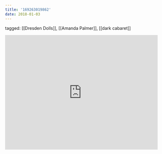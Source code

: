 ```yaml
---
title: '169263019862'
date: 2018-01-03
---
```

tagged: [[Dresden Dolls]], [[Amanda Palmer]], [[dark cabaret]]
<iframe allow="accelerometer; autoplay; clipboard-write; encrypted-media; gyroscope; picture-in-picture" allowfullscreen="" frameborder="0" height="375" id="youtube_iframe" src="https://www.youtube.com/embed/-5jtmIddb7k?feature=oembed&amp;enablejsapi=1&amp;origin=https://safe.txmblr.com&amp;wmode=opaque" width="500"></iframe>